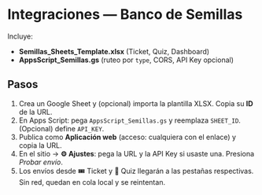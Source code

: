 # Integraciones — Banco de Semillas

Incluye:
- **Semillas_Sheets_Template.xlsx** (Ticket, Quiz, Dashboard)
- **AppsScript_Semillas.gs** (ruteo por `type`, CORS, API Key opcional)

## Pasos
1. Crea un Google Sheet y (opcional) importa la plantilla XLSX. Copia su **ID** de la URL.
2. En Apps Script: pega `AppsScript_Semillas.gs` y reemplaza `SHEET_ID`. (Opcional) define `API_KEY`.
3. Publica como **Aplicación web** (acceso: cualquiera con el enlace) y copia la URL.
4. En el sitio → **⚙️ Ajustes**: pega la URL y la API Key si usaste una. Presiona *Probar envío*.
5. Los envíos desde 🎟️ Ticket y 🧪 Quiz llegarán a las pestañas respectivas. Sin red, quedan en cola local y se reintentan.
